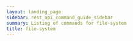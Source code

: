 ```yaml
---
layout: landing_page
sidebar: rest_api_command_guide_sidebar
summary: Listing of commands for file-system
title: file-system
---
```

